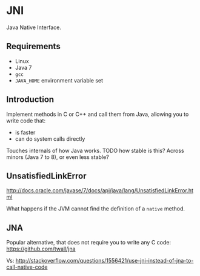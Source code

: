 # JNI

Java Native Interface.

## Requirements

- Linux
- Java 7
- `gcc`
- `JAVA_HOME` environment variable set

## Introduction

Implement methods in C or C++ and call them from Java, allowing you to write code that:

- is faster
- can do system calls directly

Touches internals of how Java works. TODO how stable is this? Across minors (Java 7 to 8), or even less stable?

## UnsatisfiedLinkError

<http://docs.oracle.com/javase/7/docs/api/java/lang/UnsatisfiedLinkError.html>

What happens if the JVM cannot find the definition of a `native` method.

## JNA

Popular alternative, that does not require you to write any C code: <https://github.com/twall/jna>

Vs: <http://stackoverflow.com/questions/1556421/use-jni-instead-of-jna-to-call-native-code>
